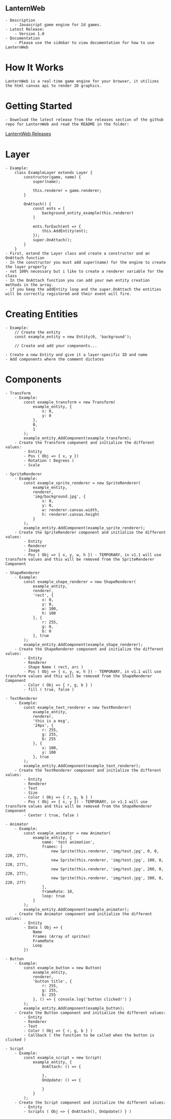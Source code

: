 ## LanternWeb
    - Description
        - Javascript game engine for 2d games.
    - Latest Release: 
        - Version 1.0
    - Documentation
        - Please use the sidebar to view documentation for how to use LanternWeb 

# How It Works
    LanternWeb is a real-time game engine for your browser, it utilizes the html canvas api to render 2D graphics.

# Getting Started
    - Download the latest release from the releases section of the github repo for LanternWeb and read the README in the folder:
[LanternWeb Releases](https://github.com/Connor-Walden/jsengine/releases)

# Layer
    - Example: 
        class ExampleLayer extends Layer {
            constructor(game, name) {
                super(name);

                this.renderer = game.renderer;
            }

            OnAttach() {
                const ents = [
                    background_entity_example(this.renderer)
                ]

                ents.forEach(ent => {
                    this.AddEntity(ent);
                });
                super.OnAttach();
            }
        }
    - First, extend the Layer class and create a constructor and an OnAttach function
    - In the constructor you must add super(name) for the engine to create the layer properly
    - not 100% necessary but i like to create a renderer variable for the class 
    - In the OnAttach function you can add your own entity creation methods in the array.
    - if you keep the addEntity loop and the super.OnAttach the entities will be correctly registered and their event will fire.

# Creating Entities
    - Example:
        // Create the entity
        const example_entity = new Entity(0, 'background');

        // Create and add your components...

    - Create a new Entity and give it a layer-specific ID and name
    - Add components where the comment dictates

# Components
    - Transform 
        - Example:
            const example_transform = new Transform(
                example_entity, {
                    x: 0,
                    y: 0
                },
                0,
                1
            );
            example_entity.AddComponent(example_transform);
        - Create the Transform component and initialize the different values:
            - Entity
            - Pos ( Obj => { x, y })
            - Rotation ( Degrees )
            - Scale

    - SpriteRenderer
        - Example:
            const example_sprite_renderer = new SpriteRenderer(
                example_entity,
                renderer,
                'img/background.jpg', {
                    x: 0,
                    y: 0,
                    w: renderer.canvas.width,
                    h: renderer.canvas.height
                }
            );
            example_entity.AddComponent(example_sprite_renderer);
        - Create the SpriteRenderer component and initialize the different values:
            - Entity
            - Renderer
            - Image
            - Pos ( Obj => { x, y, w, h }) - TEMPORARY, in v1.1 will use transform values and this will be removed from the SpriteRenderer Component

    - ShapeRenderer
        - Example:
            const example_shape_renderer = new ShapeRenderer(
                example_entity,
                renderer,
                'rect', {
                    x: 0,
                    y: 0,
                    w: 100,
                    h: 100
                }, {
                    r: 255,
                    g: 0,
                    b: 0
                }, true
            );
            example_entity.AddComponent(example_shape_renderer);
        - Create the ShapeRenderer component and initialize the different values:
            - Entity
            - Renderer
            - Shape Name ( rect, arc )
            - Pos ( Obj => { x, y, w, h }) - TEMPORARY, in v1.1 will use transform values and this will be removed from the ShapeRenderer Component
            - Color ( Obj => { r, g, b } )
            - fill ( true, false )

    - TextRenderer
        - Example:
            const example_text_renderer = new TextRenderer(
                example_entity,
                renderer,
                'this is a msg', 
                '24px', {
                    r: 255,
                    g: 255,
                    b: 255
                }, {
                    x: 100,
                    y: 100
                }, true
            );
            example_entity.AddComponent(example_text_renderer);
        - Create the TextRenderer component and initialize the different values:
            - Entity
            - Renderer
            - Text
            - Size
            - Color ( Obj => { r, g, b } )
            - Pos ( Obj => { x, y }) - TEMPORARY, in v1.1 will use transform values and this will be removed from the ShapeRenderer Component
            - Center ( true, false )

    - Animator
        - Example:
            const example_animator = new Animator(
                example_entity, {
                    name: 'test animation',
                    frames: [
                        new Sprite(this.renderer, 'img/test.jpg', 0, 0, 220, 277),
                        new Sprite(this.renderer, 'img/test.jpg', 100, 0, 220, 277),
                        new Sprite(this.renderer, 'img/test.jpg', 200, 0, 220, 277),
                        new Sprite(this.renderer, 'img/test.jpg', 300, 0, 220, 277)
                    ],
                    frameRate: 10,
                    loop: true
                }
            );
            example_entity.AddComponent(example_animator);
        - Create the Animator component and initialize the different values:
            - Entity
            - Data ( Obj => {
                Name
                Frames (Array of sprites)
                FrameRate
                Loop
            })

    - Button
        - Example:
            const example_button = new Button(
                example_entity,
                renderer,
                'button title', {
                    r: 255,
                    g: 255,
                    b: 255
                }, () => { console.log('button clicked!') }
            );
            example_entity.AddComponent(example_button);
        - Create the Button component and initialize the different values:
            - Entity
            - Renderer
            - Text
            - Color ( Obj => { r, g, b } )
            - Callback ( the function to be called when the button is clicked )

    - Script
        - Example:
            const example_script = new Script(
                example_entity, {
                    OnAttach: () => {

                    },
                    OnUpdate: () => {

                    }
                }
            );
        - Create the Script component and initialize the different values:
            - Entity
            - Scripts ( Obj => { OnAttach(), OnUpdate() } )
